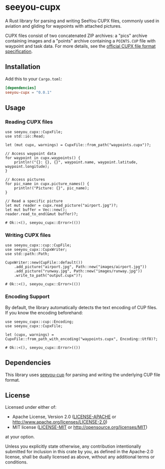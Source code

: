 # seeyou-cupx

A Rust library for parsing and writing SeeYou CUPX files, commonly used in aviation and gliding for waypoints with attached pictures. 

CUPX files consist of two concatenated ZIP archives: a "pics" archive containing images and a "points" archive containing a `POINTS.CUP` file with waypoint and task data. For more details, see the [official CUPX file format specification](https://downloads.naviter.com/docs/SeeYou_CUPX_file_format.pdf).

## Installation

Add this to your `Cargo.toml`:

```toml
[dependencies]
seeyou-cupx = "0.0.1"
```

## Usage

### Reading CUPX files

```rust,no_run
use seeyou_cupx::CupxFile;
use std::io::Read;

let (mut cupx, warnings) = CupxFile::from_path("waypoints.cupx")?;

// Access waypoint data
for waypoint in cupx.waypoints() {
    println!("{}: {}, {}", waypoint.name, waypoint.latitude, waypoint.longitude);
}

// Access pictures
for pic_name in cupx.picture_names() {
    println!("Picture: {}", pic_name);
}

// Read a specific picture
let mut reader = cupx.read_picture("airport.jpg")?;
let mut buffer = Vec::new();
reader.read_to_end(&mut buffer)?;

# Ok::<(), seeyou_cupx::Error>(())
```

### Writing CUPX files

```rust,no_run
use seeyou_cupx::cup::CupFile;
use seeyou_cupx::CupxWriter;
use std::path::Path;

CupxWriter::new(CupFile::default())
    .add_picture("airport.jpg", Path::new("images/airport.jpg"))
    .add_picture("runway.jpg", Path::new("images/runway.jpg"))
    .write_to_path("output.cupx")?;

# Ok::<(), seeyou_cupx::Error>(())
```

### Encoding Support

By default, the library automatically detects the text encoding of CUP files. If you know the encoding beforehand:

```rust,no_run
use seeyou_cupx::cup::Encoding;
use seeyou_cupx::CupxFile;

let (cupx, warnings) = CupxFile::from_path_with_encoding("waypoints.cupx", Encoding::Utf8)?;

# Ok::<(), seeyou_cupx::Error>(())
```

## Dependencies

This library uses [seeyou-cup](https://github.com/Turbo87/seeyou-cup-rs) for parsing and writing the underlying CUP file format.

## License

Licensed under either of:

- Apache License, Version 2.0 ([LICENSE-APACHE](LICENSE-APACHE) or <http://www.apache.org/licenses/LICENSE-2.0>)
- MIT license ([LICENSE-MIT](LICENSE-MIT) or <http://opensource.org/licenses/MIT>)

at your option.

Unless you explicitly state otherwise, any contribution intentionally submitted
for inclusion in this crate by you, as defined in the Apache-2.0 license, shall
be dually licensed as above, without any additional terms or conditions.
